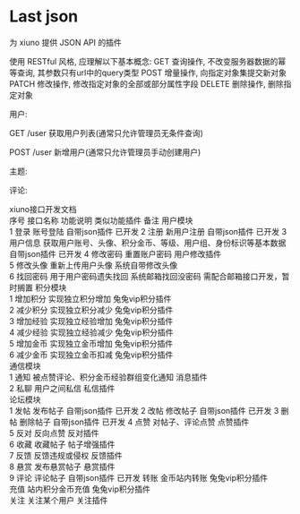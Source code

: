 # Last json
为 xiuno 提供 JSON API 的插件


使用 RESTful 风格, 应理解以下基本概念:
GET    查询操作, 不改变服务器数据的幂等查询, 其参数只有url中的query类型
POST   增量操作, 向指定对象集提交新对象
PATCH  修改操作, 修改指定对象的全部或部分属性字段
DELETE 删除操作, 删除指定对象




用户:

GET /user
获取用户列表(通常只允许管理员无条件查询)

POST /user
新增用户(通常只允许管理员手动创建用户)



主题:



评论:



xiuno接口开发文档				
序号	接口名称	功能说明	类似功能插件	备注
用户模块				
1	登录	账号登陆	自带json插件	已开发
2	注册	新用户注册	自带json插件	已开发
3	用户信息	获取用户账号、头像、积分金币、等级、用户组、身份标识等基本数据	自带json插件	已开发
4	修改密码	重置账户密码	用户修改插件	
5	修改头像	重新上传用户头像	系统自带修改头像	
6	找回密码	用于用户密码遗失找回	系统邮箱找回没密码	需配合邮箱接口开发，暂时搁置
积分模块				
1	增加积分	实现独立积分增加	兔兔vip积分插件	
2	减少积分	实现独立积分减少	兔兔vip积分插件	
3	增加经验	实现独立经验增加	兔兔vip积分插件	
4	减少经验	实现独立经验减少	兔兔vip积分插件	
5	增加金币	实现独立金币增加	兔兔vip积分插件	
6	减少金币	实现独立金币扣减	兔兔vip积分插件	
通信模块				
1	通知	被点赞评论、积分金币经验群组变化通知	消息插件	
2	私聊	用户之间私信	私信插件	
论坛模块				
1	发帖	发布帖子	自带json插件	已开发
2	改帖	修改帖子	自带json插件	已开发
3	删帖	删除帖子	自带json插件	已开发
4	点赞	对帖子、评论点赞	点赞插件	
5	反对	反向点赞	反对插件	
6	收藏	收藏帖子	帖子增强插件	
7	反馈	反馈违规或侵权	反馈插件	
8	悬赏	发布悬赏帖子	悬赏插件	
9	评论	评论帖子	自带json插件	已开发
	转账	金币站内转账	兔兔vip积分插件	
	充值	站内积分金币充值	兔兔vip积分插件	
	关注	关注某个用户	关注插件	

